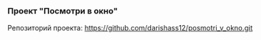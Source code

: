 ### Проект "Посмотри в окно"

Репозиторий проекта: https://github.com/darishass12/posmotri_v_okno.git
